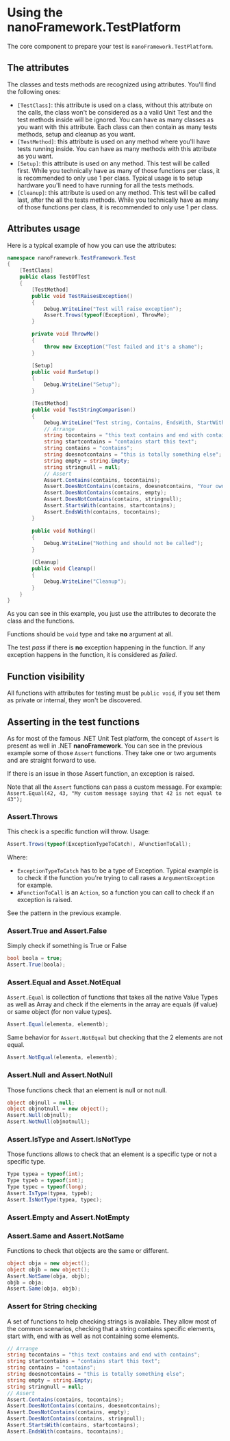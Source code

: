 # Using the nanoFramework.TestPlatform

The core component to prepare your test is `nanoFramework.TestPlatform`.

## The attributes

The classes and tests methods are recognized using attributes. You'll find the following ones:

- `[TestClass]`: this attribute is used on a class, without this attribute on the calls, the class won't be considered as a a valid Unit Test and the test methods inside will be ignored. You can have as many classes as you want with this attribute. Each class can then contain as many tests methods, setup and cleanup as you want.
- `[TestMethod]`: this attribute is used on any method where you'll have tests running inside. You can have as many methods with this attribute as you want.
- `[Setup]`: this attribute is used on any method. This test will be called first. While you technically have as many of those functions per class, it is recommended to only use 1 per class. Typical usage is to setup hardware you'll need to have running for all the tests methods.
- `[Cleanup]`: this attribute is used on any method. This test will be called last, after the all the tests methods. While you technically have as many of those functions per class, it is recommended to only use 1 per class.

## Attributes usage

Here is a typical example of how you can use the attributes:

```csharp
namespace nanoFramework.TestFramework.Test
{
    [TestClass]
    public class TestOfTest
    {
        [TestMethod]
        public void TestRaisesException()
        {
            Debug.WriteLine("Test will raise exception");
            Assert.Trows(typeof(Exception), ThrowMe);
        }

        private void ThrowMe()
        {
            throw new Exception("Test failed and it's a shame");
        }

        [Setup]
        public void RunSetup()
        {
            Debug.WriteLine("Setup");
        }

        [TestMethod]
        public void TestStringComparison()
        {
            Debug.WriteLine("Test string, Contains, EndsWith, StartWith");
            // Arrange
            string tocontains = "this text contains and end with contains";
            string startcontains = "contains start this text";
            string contains = "contains";
            string doesnotcontains = "this is totally something else";
            string empty = string.Empty;
            string stringnull = null;
            // Assert
            Assert.Contains(contains, tocontains);
            Assert.DoesNotContains(contains, doesnotcontains, "Your own error message");
            Assert.DoesNotContains(contains, empty);
            Assert.DoesNotContains(contains, stringnull);
            Assert.StartsWith(contains, startcontains);
            Assert.EndsWith(contains, tocontains);
        }

        public void Nothing()
        {
            Debug.WriteLine("Nothing and should not be called");
        }

        [Cleanup]
        public void Cleanup()
        {
            Debug.WriteLine("Cleanup");
        }
    }
}
```

As you can see in this example, you just use the attributes to decorate the class and the functions.

Functions should be `void` type and take **no** argument at all.

The test *pass* if there is **no** exception happening in the function. If any exception happens in the function, it is considered as *failed*.

## Function visibility

All functions with attributes for testing must be `public void`, if you set them as private or internal, they won't be discovered.

## Asserting in the test functions

As for most of the famous .NET Unit Test platform, the concept of `Assert` is present as well in .NET **nanoFramework**. You can see in the previous example some of those `Assert` functions. They take one or two arguments and are straight forward to use.

If there is an issue in those Assert function, an exception is raised.

Note that all the `Assert` functions can pass a custom message. For example: `Assert.Equal(42, 43, "My custom message saying that 42 is not equal to 43");`

### Assert.Throws

This check is a specific function will throw. Usage:

```csharp
Assert.Trows(typeof(ExceptionTypeToCatch), AFunctionToCall);
```

Where:

- `ExceptionTypeToCatch` has to be a type of Exception. Typical example is to check if the function you're trying to call rases a `ArgumentException` for example.
- `AFunctionToCall` is an `Action`, so a function you can call to check if an exception is raised.

See the pattern in the previous example.

### Assert.True and Assert.False

Simply check if something is True or False

```csharp
bool boola = true;
Assert.True(boola);
```

### Assert.Equal and Asset.NotEqual

`Assert.Equal` is  collection of functions that takes all the native Value Types as well as Array and check if the elements in the array are equals (if value) or same object (for non value types).

```csharp
Assert.Equal(elementa, elementb);
```

Same behavior for `Assert.NotEqual` but checking that the 2 elements are not equal.

```csharp
Assert.NotEqual(elementa, elementb);
```

### Assert.Null and Assert.NotNull

Those functions check that an element is null or not null.

```csharp
object objnull = null;
object objnotnull = new object();
Assert.Null(objnull);
Assert.NotNull(objnotnull);
```

### Assert.IsType and Assert.IsNotType

Those functions allows to check that an element is a specific type or not a specific type.

```csharp
Type typea = typeof(int);
Type typeb = typeof(int);
Type typec = typeof(long);
Assert.IsType(typea, typeb);
Assert.IsNotType(typea, typec);
```

### Assert.Empty and Assert.NotEmpty

### Assert.Same and Assert.NotSame

Functions to check that objects are the same or different.

```csharp
object obja = new object();
object objb = new object();
Assert.NotSame(obja, objb);
objb = obja;
Assert.Same(obja, objb);
```

### Assert for String checking

A set of functions to help checking strings is available. They allow most of the common scenarios, checking that a string contains specific elements, start with, end with as well as not containing some elements.

```csharp
// Arrange
string tocontains = "this text contains and end with contains";
string startcontains = "contains start this text";
string contains = "contains";
string doesnotcontains = "this is totally something else";
string empty = string.Empty;
string stringnull = null;
// Assert
Assert.Contains(contains, tocontains);
Assert.DoesNotContains(contains, doesnotcontains);
Assert.DoesNotContains(contains, empty);
Assert.DoesNotContains(contains, stringnull);
Assert.StartsWith(contains, startcontains);
Assert.EndsWith(contains, tocontains);
```
